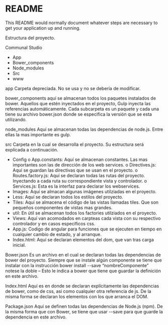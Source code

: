 # README #

This README would normally document whatever steps are necessary to get your application up and running.

Estructura del proyecto.

Communal Studio
-	App
-	Bower_components
-	Node_modules
-	Src
-	www

app
Carpeta depreciada. No se usa y no se debería de modificar.

bower_components
aquí se almacenan todos los paquetes instalados de bower. Aquellos que estén inyectados en el proyecto, Gulp inyecta las referencias automáticamente. Cada subcarpeta es un paquete y cada una tiene su archivo bower.json donde se especifica la versión que se esta utilizando.

node_modules
Aquí se almacenan todas las dependencias de node.js. Entre ellas la mas importante es gulp.

src 
Carpeta en la cual se desarrolla el proyecto. Su estructura será explicada a continuación.

-	Config
o	App.constants: Aquí se almacenan constantes. Las mas importantes son las de dirección de los web services. 
o	Directives.js: Aquí se guardan las directivas que se usan en el proyecto. 
o	Routes.factory.js: Aquí se declaran todas las rutas del proyecto. Inyectando a cada ruta su correspondiente vista y controlador.
o	Services.js: Esta es la interfaz para declarar los webservices.
-	Images: Aquí se almacan algunas imágenes utilziadas en el proyecto.
-	Less: Aquí se declaran todos los estilos del proyecto.
-	Tiles: Aquí se almacena el código de las vistas llamadas tiles. Que son pequeños componentes de vistas mas grandes.
-	util: En útil se almacenan todos los factories utilziados en el proyecto.
-	Views: Aquí van acomodados en carpteas cada vista con su respectivo controlador y en casos específicos css.
-	App.js: Codigo de angular para funciones que se ejecuten en tiempo en cualquier cambio de estado, y al arranque.
-	Index.html: Aquí se declaran elementos del dom, que van tras carga inicial.

Bower.json
Es un archivo en el cual se declaran todas las dependencias de bower del proyecto. Siempre que se instale algún componente se tiene que instalar con la instrucción bower install --save “nombreComponente” notese la doble – Esto le indica a bower que tiene que guardar la definición en este archivo.

Index.html
Aquí es en donde se declaran explícitamente las dependencias de bower, como de css, asi como cualquier otra referencia de js. De la misma forma se declaran los elementos con los que arranca el DOM.

Package.json
Aquí se definen todas las dependencias de Node.js (npm). De la misma forma que con Bower, se tiene que usar --save para que guarde la dependencia en este archivo.
